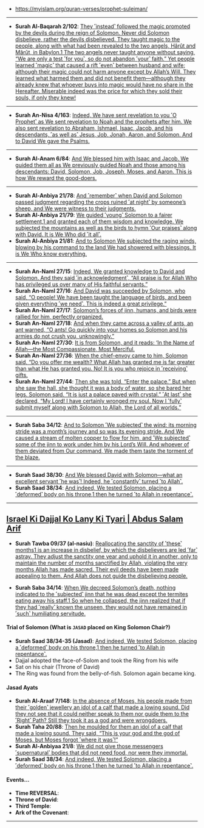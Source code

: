 * https://myislam.org/quran-verses/prophet-suleiman/

***

* __Surah Al-Baqarah 2/102__: [They ˹instead˺ followed the magic promoted by the devils during the reign of Solomon. Never did Solomon disbelieve, rather the devils disbelieved. They taught magic to the people, along with what had been revealed to the two angels, Hârût and Mârût, in Babylon.1 The two angels never taught anyone without saying, “We are only a test ˹for you˺, so do not abandon ˹your˺ faith.” Yet people learned ˹magic˺ that caused a rift ˹even˺ between husband and wife; although their magic could not harm anyone except by Allah’s Will. They learned what harmed them and did not benefit them—although they already knew that whoever buys into magic would have no share in the Hereafter. Miserable indeed was the price for which they sold their souls, if only they knew!](https://quranwbw.com/2/102)

***

* __Surah An-Nisa 4/163__: [Indeed, We have sent revelation to you ˹O Prophet˺ as We sent revelation to Noah and the prophets after him. We also sent revelation to Abraham, Ishmael, Isaac, Jacob, and his descendants, ˹as well as˺ Jesus, Job, Jonah, Aaron, and Solomon. And to David We gave the Psalms.](https://quranwbw.com/4/163)

***

* __Surah Al-Anam 6/84__: [And We blessed him with Isaac and Jacob. We guided them all as We previously guided Noah and those among his descendants: David, Solomon, Job, Joseph, Moses, and Aaron. This is how We reward the good-doers.](https://quranwbw.com/6/84)

***

* __Surah Al-Anbiya 21/78__: [And ˹remember˺ when David and Solomon passed judgment regarding the crops ruined ˹at night˺ by someone’s sheep, and We were witness to their judgments.](https://quranwbw.com/21/78)
* __Surah Al-Anbiya 21/79__: [We guided ˹young˺ Solomon to a fairer settlement,1 and granted each of them wisdom and knowledge. We subjected the mountains as well as the birds to hymn ˹Our praises˺ along with David. It is We Who did ˹it all˺.](https://quranwbw.com/21/79)
* __Surah Al-Anbiya 21/81__: [And to Solomon We subjected the raging winds, blowing by his command to the land We had showered with blessings. It is We Who know everything.](https://quranwbw.com/21/81)

***

* __Surah An-Naml 27/15__: [Indeed, We granted knowledge to David and Solomon. And they said ˹in acknowledgment˺, “All praise is for Allah Who has privileged us over many of His faithful servants.”](https://quranwbw.com/27/15)
* __Surah An-Naml 27/16__: [And David was succeeded by Solomon, who said, “O people! We have been taught the language of birds, and been given everything ˹we need˺. This is indeed a great privilege.”](https://quranwbw.com/27/16)
* __Surah An-Naml 27/17__: [Solomon’s forces of jinn, humans, and birds were rallied for him, perfectly organized.](https://quranwbw.com/27/17)
* __Surah An-Naml 27/18__: [And when they came across a valley of ants, an ant warned, “O ants! Go quickly into your homes so Solomon and his armies do not crush you, unknowingly.”](https://quranwbw.com/27/18)
* __Surah An-Naml 27/30__: [It is from Solomon, and it reads: ‘In the Name of Allah—the Most Compassionate, Most Merciful.](https://quranwbw.com/27/30)
* __Surah An-Naml 27/36__: [When the chief-envoy came to him, Solomon said, “Do you offer me wealth? What Allah has granted me is far greater than what He has granted you. No! It is you who rejoice in ˹receiving˺ gifts.](https://quranwbw.com/27/36)
* __Surah An-Naml 27/44__: [Then she was told, “Enter the palace.” But when she saw the hall, she thought it was a body of water, so she bared her legs. Solomon said. “It is just a palace paved with crystal.” ˹At last˺ she declared, “My Lord! I have certainly wronged my soul. Now I ˹fully˺ submit myself along with Solomon to Allah, the Lord of all worlds.”](https://quranwbw.com/27/44)

***

* __Surah Saba 34/12__: [And to Solomon ˹We subjected˺ the wind: its morning stride was a month’s journey and so was its evening stride. And We caused a stream of molten copper to flow for him, and ˹We subjected˺ some of the jinn to work under him by his Lord’s Will. And whoever of them deviated from Our command, We made them taste the torment of the blaze.](https://quranwbw.com/34/12)

***

* __Surah Saad 38/30__: [And We blessed David with Solomon—what an excellent servant ˹he was˺! Indeed, he ˹constantly˺ turned ˹to Allah˺.](https://quranwbw.com/38/30)
* __Surah Saad 38/34__: [And indeed, We tested Solomon, placing a ˹deformed˺ body on his throne,1 then he turned ˹to Allah in repentance˺.](https://quranwbw.com/38/34)

***

## [Israel Ki Dajjal Ko Lany Ki Tyari | Abdus Salam Arif](https://www.youtube.com/watch?v=1hgzyd8iSrM)
* __Surah Tawba 09/37 (al-nasiu)__: [Reallocating the sanctity of ˹these˺ months1 is an increase in disbelief, by which the disbelievers are led ˹far˺ astray. They adjust the sanctity one year and uphold it in another, only to maintain the number of months sanctified by Allah, violating the very months Allah has made sacred. Their evil deeds have been made appealing to them. And Allah does not guide the disbelieving people.](https://quranwbw.com/9#37)

* __Surah Saba 34/14__: [When We decreed Solomon’s death, nothing indicated to the ˹subjected˺ jinn that he was dead except the termites eating away his staff.1 So when he collapsed, the jinn realized that if they had ˹really˺ known the unseen, they would not have remained in ˹such˺ humiliating servitude.](https://quranwbw.com/34/14)

#### Trial of Solomon (What is `JASAD` placed on King Solomon Chair?)
* __Surah Saad 38/34-35 (Jasad)__: [And indeed, We tested Solomon, placing a ˹deformed˺ body on his throne,1 then he turned ˹to Allah in repentance˺.](https://quranwbw.com/38/34-35)
* Dajjal adopted the face-of-Solom and took the Ring from his wife
* Sat on his chair (Throne of David)
* The Ring was found from the belly-of-fish. Solomon again became king.

#### Jasad Ayats
* __Surah Al-Araaf 7/148__: [In the absence of Moses, his people made from their ˹golden˺ jewellery an idol of a calf that made a lowing sound. Did they not see that it could neither speak to them nor guide them to the ˹Right˺ Path? Still they took it as a god and were wrongdoers.](https://quranwbw.com/7/148)
* __Surah Taha 20/88__: [Then he moulded for them an idol of a calf that made a lowing sound. They said, “This is your god and the god of Moses, but Moses forgot ˹where it was˺!”](https://quranwbw.com/20/88)
* __Surah Al-Anbiyaa 21/8__: [We did not give those messengers ˹supernatural˺ bodies that did not need food, nor were they immortal.](https://quranwbw.com/21/8)
* __Surah Saad 38/34__: [And indeed, We tested Solomon, placing a ˹deformed˺ body on his throne,1 then he turned ˹to Allah in repentance˺.](https://quranwbw.com/38/34)

#### Events...
* __Time REVERSAL__:
* __Throne of David__:
* __Third Temple__:
* __Ark of the Covenant__:

***
